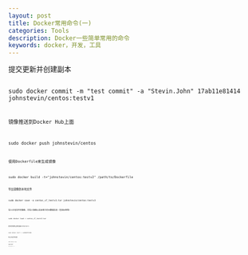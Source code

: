 ```yaml
---
layout: post
title: Docker常用命令(一)
categories: Tools
description: Docker一些简单常用的命令
keywords: docker，开发，工具
---
```


提交更新并创建副本

<code>
sudo docker commit -m "test commit" -a "Stevin.John" 17ab11e81414 johnstevin/centos:testv1
<code>

镜像推送到Docker Hub上面

<code>
sudo docker push johnstevin/centos
<code>

使用Dockerfile来生成镜像

<code>
sudo docker build -t="johnstevin/centos:testv2" /path/to/Dockerfile
<code>

导出镜像到本地文件

<code>
sudo docker save -o centos_v7_testv3.tar johnstevin/centos:testv3
<code>

导入本地文件到镜像，将导入镜像以及其相关的元数据信息（包括标签等）

<code>
sudo docker load < centos_v7_testv3.tar
<code>

启动已经终止的容器containers

<code>
sudo docker start -i e4942b75734d
<code>

终止正在运行的容器

<code>
sudo docker stop <CONTAINERS>
<code>

查看运行的容器

<code>
sudo docker ps -a
<code>